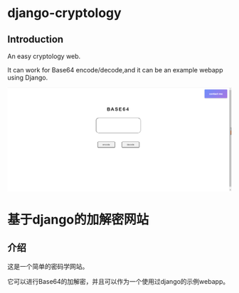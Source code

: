 # django-cryptology
## Introduction

An easy cryptology web.

It can work for Base64 encode/decode,and it can be an example webapp using Django.

![image](https://github.com/phoenixmerk/django-cryptology/blob/main/website.png)


# 基于django的加解密网站

## 介绍

这是一个简单的密码学网站。

它可以进行Base64的加解密，并且可以作为一个使用过django的示例webapp。
